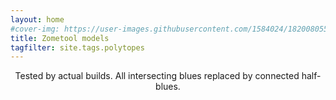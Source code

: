 ```yaml
---
layout: home
#cover-img: https://user-images.githubusercontent.com/1584024/182008055-d9ffec7e-2efa-48e8-b5c9-39409623f209.png
title: Zometool models
tagfilter: site.tags.polytopes
---
```

<center>Tested by actual builds. All intersecting blues replaced by connected half-blues.</center>
